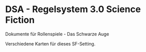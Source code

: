 # DSA - Regelsystem 3.0 Science Fiction
Dokumente für Rollenspiele - Das Schwarze Auge

Verschiedene Karten für dieses SF-Setting.